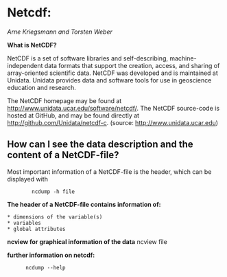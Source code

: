 # Netcdf:
*Arne Kriegsmann and Torsten Weber*

**What is NetCDF?**

NetCDF is a set of software libraries and self-describing, machine-independent data formats that support the creation, access, and sharing of array-oriented scientific data. NetCDF was developed and is maintained at Unidata. Unidata provides data and software tools for use in geoscience education and research. 

The NetCDF homepage may be found at http://www.unidata.ucar.edu/software/netcdf/. The NetCDF source-code is hosted at GitHub, and may be found directly at http://github.com/Unidata/netcdf-c.                          (source: http://www.unidata.ucar.edu)

## How can I see the data description and the content of a NetCDF-file?

Most important information of a NetCDF-file is the header, which can be displayed with
            
            ncdump -h file

**The header of a NetCDF-file contains information of:**

    * dimensions of the variable(s)
    * variables
    * global attributes

**ncview for graphical information of the data**
        ncview file
        
**further information on netcdf:**

       	  ncdump --help